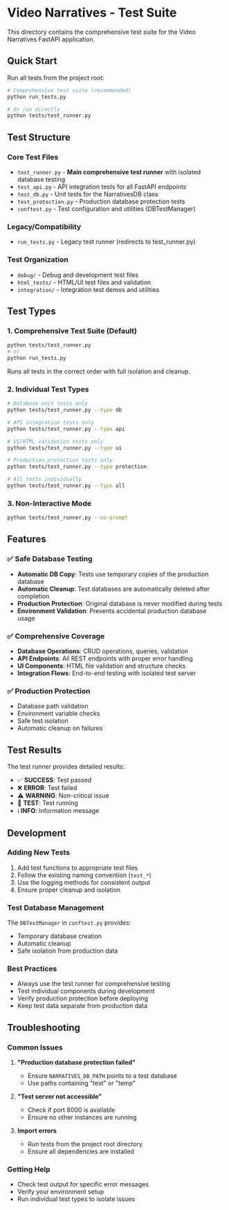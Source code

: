 # Video Narratives - Test Suite

This directory contains the comprehensive test suite for the Video Narratives FastAPI application.

## Quick Start

Run all tests from the project root:

```bash
# Comprehensive test suite (recommended)
python run_tests.py

# Or run directly
python tests/test_runner.py
```

## Test Structure

### Core Test Files

- `test_runner.py` - **Main comprehensive test runner** with isolated database testing
- `test_api.py` - API integration tests for all FastAPI endpoints
- `test_db.py` - Unit tests for the NarrativesDB class
- `test_protection.py` - Production database protection tests
- `conftest.py` - Test configuration and utilities (DBTestManager)

### Legacy/Compatibility

- `run_tests.py` - Legacy test runner (redirects to test_runner.py)

### Test Organization

- `debug/` - Debug and development test files
- `html_tests/` - HTML/UI test files and validation
- `integration/` - Integration test demos and utilities

## Test Types

### 1. Comprehensive Test Suite (Default)

```bash
python tests/test_runner.py
# or
python run_tests.py
```

Runs all tests in the correct order with full isolation and cleanup.

### 2. Individual Test Types

```bash
# Database unit tests only
python tests/test_runner.py --type db

# API integration tests only
python tests/test_runner.py --type api

# UI/HTML validation tests only
python tests/test_runner.py --type ui

# Production protection tests only
python tests/test_runner.py --type protection

# All tests individually
python tests/test_runner.py --type all
```

### 3. Non-Interactive Mode

```bash
python tests/test_runner.py --no-prompt
```

## Features

### ✅ Safe Database Testing

- **Automatic DB Copy**: Tests use temporary copies of the production database
- **Automatic Cleanup**: Test databases are automatically deleted after completion
- **Production Protection**: Original database is never modified during tests
- **Environment Validation**: Prevents accidental production database usage

### ✅ Comprehensive Coverage

- **Database Operations**: CRUD operations, queries, validation
- **API Endpoints**: All REST endpoints with proper error handling
- **UI Components**: HTML file validation and structure checks
- **Integration Flows**: End-to-end testing with isolated test server

### ✅ Production Protection

- Database path validation
- Environment variable checks
- Safe test isolation
- Automatic cleanup on failures

## Test Results

The test runner provides detailed results:

- ✅ **SUCCESS**: Test passed
- ❌ **ERROR**: Test failed
- ⚠️ **WARNING**: Non-critical issue
- 🧪 **TEST**: Test running
- ℹ️ **INFO**: Information message

## Development

### Adding New Tests

1. Add test functions to appropriate test files
2. Follow the existing naming convention (`test_*`)
3. Use the logging methods for consistent output
4. Ensure proper cleanup and isolation

### Test Database Management

The `DBTestManager` in `conftest.py` provides:

- Temporary database creation
- Automatic cleanup
- Safe isolation from production data

### Best Practices

- Always use the test runner for comprehensive testing
- Test individual components during development
- Verify production protection before deploying
- Keep test data separate from production data

## Troubleshooting

### Common Issues

1. **"Production database protection failed"**

   - Ensure `NARRATIVES_DB_PATH` points to a test database
   - Use paths containing "test" or "temp"

2. **"Test server not accessible"**

   - Check if port 8000 is available
   - Ensure no other instances are running

3. **Import errors**
   - Run tests from the project root directory
   - Ensure all dependencies are installed

### Getting Help

- Check test output for specific error messages
- Verify your environment setup
- Run individual test types to isolate issues
